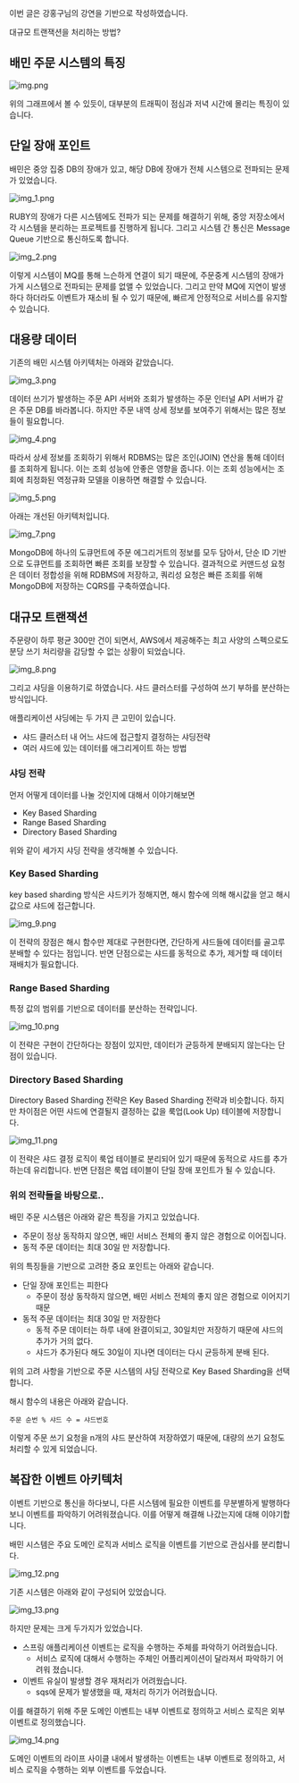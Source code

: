 

이번 글은 강홍구님의 강연을 기반으로 작성하였습니다.

대규모 트랜잭션을 처리하는 방법?

## 배민 주문 시스템의 특징

![img.png](img.png)

위의 그래프에서 볼 수 있듯이, 대부분의 트래픽이 점심과 저녁 시간에 몰리는 특징이 있습니다. 



## 단일 장애 포인트 
배민은 중앙 집중 DB의 장애가 있고, 해당 DB에 장애가 전체 시스템으로 전파되는 문제가 있었습니다. 

![img_1.png](img_1.png)

RUBY의 장애가 다른 시스템에도 전파가 되는 문제를 해결하기 위해, 중앙 저장소에서 각 시스템을 분리하는 프로젝트를 진행하게 됩니다. 
그리고 시스템 간 통신은 Message Queue 기반으로 통신하도록 합니다. 

![img_2.png](img_2.png)

이렇게 시스템이 MQ를 통해 느슨하게 연결이 되기 때문에, 주문중계 시스템의 장애가 가게 시스템으로 전파되는 문제를 없앨 수 있었습니다.
그리고 만약 MQ에 지연이 발생하다 하더라도 이벤트가 재소비 될 수 있기 때문에, 빠르게 안정적으로 서비스를 유지할 수 있습니다.

## 대용량 데이터 

기존의 배민 시스템 아키텍처는 아래와 같았습니다.

![img_3.png](img_3.png)

데이터 쓰기가 발생하는 주문 API 서버와 조회가 발생하는 주문 인터널 API 서버가 같은 주문 DB를 바라봅니다.
하지만 주문 내역 상세 정보를 보여주기 위해서는 많은 정보들이 필요합니다. 

![img_4.png](img_4.png)

따라서 상세 정보를 조회하기 위해서 RDBMS는 많은 조인(JOIN) 연산을 통해 데이터를 조회하게 됩니다. 이는 조회 성능에 안좋은 영향을 줍니다. 
이는 조회 성능에서는 조회에 최정화된 역정규화 모델을 이용하면 해결할 수 있습니다. 

![img_5.png](img_5.png)

아래는 개선된 아키텍처입니다.

![img_7.png](img_7.png)

MongoDB에 하나의 도큐먼트에 주문 에그리거트의 정보를 모두 담아서, 단순 ID 기반으로 도큐먼트를 조회하면 빠른 조회를 보장할 수 있습니다.
결과적으로 커맨드성 요청은 데이터 정합성을 위해 RDBMS에 저장하고, 쿼리성 요청은 빠른 조회를 위해 MongoDB에 저장하는 CQRS를 구축하였습니다.


## 대규모 트랜잭션

주문량이 하루 평균 300만 건이 되면서, AWS에서 제공해주는 최고 사양의 스펙으로도 분당 쓰기 처리량을 감당할 수 없는 상황이 되었습니다.

![img_8.png](img_8.png)

그리고 샤딩을 이용하기로 하였습니다. 샤드 클러스터를 구성하여 쓰기 부하를 분산하는 방식입니다.

애플리케이션 샤딩에는 두 가지 큰 고민이 있습니다. 
- 샤드 클러스터 내 어느 샤드에 접근할지 결정하는 샤딩전략 
- 여러 샤드에 있는 데이터를 애그리게이트 하는 방법 

### 샤딩 전략 
먼저 어떻게 데이터를 나눌 것인지에 대해서 이야기해보면
- Key Based Sharding
- Range Based Sharding 
- Directory Based Sharding 

위와 같이 세가지 샤딩 전략을 생각해볼 수 있습니다. 

### Key Based Sharding 
key based sharding 방식은 샤드키가 정해지면, 해시 함수에 의해 해시값을 얻고 해시값으로 샤드에 접근합니다. 

![img_9.png](img_9.png)

이 전략의 장점은 해시 함수만 제대로 구현한다면, 간단하게 샤드들에 데이터를 골고루 분배할 수 있다는 점입니다. 
반면 단점으로는 샤드를 동적으로 추가, 제거할 때 데이터 재배치가 필요합니다. 

### Range Based Sharding 

특정 값의 범위를 기반으로 데이터를 분산하는 전략입니다.  

![img_10.png](img_10.png)

이 전략은 구현이 간단하다는 장점이 있지만, 데이터가 균등하게 분배되지 않는다는 단점이 있습니다.

### Directory Based Sharding 

Directory Based Sharding 전략은 Key Based Sharding 전략과 비슷합니다. 하지만 차이점은 어떤 샤드에 연결될지 결정하는 값을 룩업(Look Up) 테이블에 저장합니다.

![img_11.png](img_11.png)

이 전략은 샤드 결정 로직이 룩업 테이블로 분리되어 있기 때문에 동적으로 샤드를 추가하는데 유리합니다. 반면 단점은 룩업 테이블이 단일 장애 포인트가 될 수 있습니다. 


### 위의 전략들을 바탕으로..
배민 주문 시스템은 아래와 같은 특징을 가지고 있었습니다.
- 주문이 정상 동작하지 않으면, 배민 서비스 전체의 좋지 않은 경험으로 이어집니다. 
- 동적 주문 데이터는 최대 30일 만 저장합니다. 

위의 특징들을 기반으로 고려한 중요 포인트는 아래와 같습니다. 
- 단일 장애 포인트는 피한다
  - 주문이 정상 동작하지 않으면, 배민 서비스 전체의 좋지 않은 경험으로 이어지기 때문
- 동적 주문 데이터는 최대 30일 만 저장한다
  - 동적 주문 데이터는 하루 내에 완결이되고, 30일치만 저장하기 때문에 샤드의 추가가 거의 없다. 
  - 샤드가 추가된다 해도 30일이 지나면 데이터는 다시 균등하게 분배 된다.

위의 고려 사항을 기반으로 주문 시스템의 샤딩 전략으로 Key Based Sharding을 선택합니다. 

해시 함수의 내용은 아래와 같습니다.  
```
주문 순번 % 샤드 수 = 샤드번호
```

이렇게 주문 쓰기 요청을 n개의 샤드 분산하여 저장하였기 때문에, 대량의 쓰기 요청도 처리할 수 있게 되었습니다. 

## 복잡한 이벤트 아키텍처 
 
이벤트 기반으로 통신을 하다보니, 다른 시스템에 필요한 이벤트를 무분별하게 발행하다보니 이벤트를 파악하기 어려워졌습니다. 
이를 어떻게 해결해 나갔는지에 대해 이야기합니다. 

배민 시스템은 주요 도메인 로직과 서비스 로직을 이벤트를 기반으로 관심사를 분리합니다.

![img_12.png](img_12.png)

기존 시스템은 아래와 같이 구성되어 있었습니다. 

![img_13.png](img_13.png)

하지만 문제는 크게 두가지가 있었습니다. 
- 스프링 애플리케이션 이벤트는 로직을 수행하는 주체를 파악하기 어려웠습니다.
  - 서비스 로직에 대해서 수행하는 주체인 어플리케이션이 달라져서 파악하기 어려워 졌습니다. 
- 이벤트 유실이 발생할 경우 재처리가 어려웠습니다. 
  - sqs에 문제가 발생했을 때, 재처리 하기가 어려웠습니다. 

이를 해결하기 위해 주문 도메인 이벤트는 내부 이벤트로 정의하고 서비스 로직은 외부 이벤트로 정의했습니다. 

![img_14.png](img_14.png)

도메인 이벤트의 라이프 사이클 내에서 발생하는 이벤트는 내부 이벤트로 정의하고, 서비스 로직을 수행하는 외부 이벤트를 두었습니다.



 